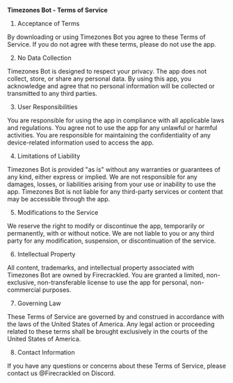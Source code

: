**Timezones Bot - Terms of Service**

1. Acceptance of Terms

By downloading or using Timezones Bot you agree to these Terms of Service. If you do not agree with these terms, please do not use the app.

2. No Data Collection

Timezones Bot is designed to respect your privacy. The app does not collect, store, or share any personal data. By using this app, you acknowledge and agree that no personal information will be collected or transmitted to any third parties.

3. User Responsibilities

You are responsible for using the app in compliance with all applicable laws and regulations.
You agree not to use the app for any unlawful or harmful activities.
You are responsible for maintaining the confidentiality of any device-related information used to access the app.

4. Limitations of Liability

Timezones Bot is provided "as is" without any warranties or guarantees of any kind, either express or implied.
We are not responsible for any damages, losses, or liabilities arising from your use or inability to use the app.
Timezones Bot is not liable for any third-party services or content that may be accessible through the app.

5. Modifications to the Service

We reserve the right to modify or discontinue the app, temporarily or permanently, with or without notice. We are not liable to you or any third party for any modification, suspension, or discontinuation of the service.

6. Intellectual Property

All content, trademarks, and intellectual property associated with Timezones Bot are owned by Firecrackled. You are granted a limited, non-exclusive, non-transferable license to use the app for personal, non-commercial purposes.

7. Governing Law

These Terms of Service are governed by and construed in accordance with the laws of the United States of America. Any legal action or proceeding related to these terms shall be brought exclusively in the courts of the United States of America.

8. Contact Information

If you have any questions or concerns about these Terms of Service, please contact us @Firecrackled on Discord.
